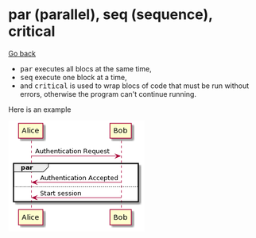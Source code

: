 # par (parallel), seq (sequence), critical

[Go back](../index.md)

* <kbd>par</kbd> executes all blocs at the same time,
* <kbd>seq</kbd> execute one block at a time,
* and <kbd>critical</kbd> is used to wrap blocs of code that must be run without errors, otherwise the program can't continue running.

Here is an example

![par](../images/ROwx3O0m34HhCuKNO04AH1W19WZX92A5yB6pFmujD7VDUxeZ6aJzhMLF3P5BCO3RdiTZwTWLtP0r1g_no3pXAX1jZ3lzNOl8k8g_taTm8U1Kh1L54lmfSnrdWOWPBvXNoy7ABZq0.png)